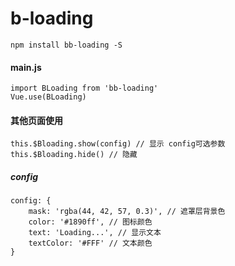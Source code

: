 # b-loading

```
npm install bb-loading -S
```

#### main.js

```
import BLoading from 'bb-loading'
Vue.use(BLoading)
```

#### 其他页面使用

```
this.$Bloading.show(config) // 显示 config可选参数
this.$Bloading.hide() // 隐藏
```

##### config

```
config: {
    mask: 'rgba(44, 42, 57, 0.3)', // 遮罩层背景色
    color: '#1890ff', // 图标颜色
    text: 'Loading...', // 显示文本
    textColor: '#FFF' // 文本颜色
}
```
